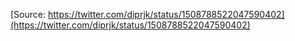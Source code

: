 [Source: https://twitter.com/diprjk/status/1508788522047590402](https://twitter.com/diprjk/status/1508788522047590402)